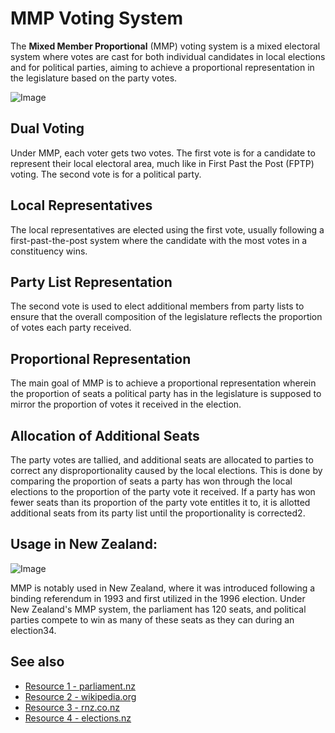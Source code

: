 # MMP Voting System

The **Mixed Member Proportional** (MMP) voting system is a mixed electoral system where votes are cast for both individual candidates in local elections and for political parties, aiming to achieve a proportional representation in the legislature based on the party votes.

![Image](https://www.parliament.nz/media/3060/2014-mmp-images.jpg)

## Dual Voting
Under MMP, each voter gets two votes. The first vote is for a candidate to represent their local electoral area, much like in First Past the Post (FPTP) voting. The second vote is for a political party.

## Local Representatives
The local representatives are elected using the first vote, usually following a first-past-the-post system where the candidate with the most votes in a constituency wins.
## Party List Representation
The second vote is used to elect additional members from party lists to ensure that the overall composition of the legislature reflects the proportion of votes each party received.
## Proportional Representation 
The main goal of MMP is to achieve a proportional representation wherein the proportion of seats a political party has in the legislature is supposed to mirror the proportion of votes it received in the election.

## Allocation of Additional Seats
The party votes are tallied, and additional seats are allocated to parties to correct any disproportionality caused by the local elections. This is done by comparing the proportion of seats a party has won through the local elections to the proportion of the party vote it received. If a party has won fewer seats than its proportion of the party vote entitles it to, it is allotted additional seats from its party list until the proportionality is corrected​2​.

## Usage in New Zealand: 

![Image](https://i.guim.co.uk/img/media/4ec0e2e77f5985d2967b31752184258371d4df55/0_165_3600_2160/master/3600.jpg?width=700&dpr=2&s=none)

MMP is notably used in New Zealand, where it was introduced following a binding referendum in 1993 and first utilized in the 1996 election. Under New Zealand's MMP system, the parliament has 120 seats, and political parties compete to win as many of these seats as they can during an election​3​​4​.

## See also
- [Resource 1 - parliament.nz](https://www.parliament.nz/en/visit-and-learn/parliament-in-election-year/what-is-the-mmp-voting-system/#:~:text=It%20is%20a%20proportional%20system%2C,is%20called%20the%20party%20vote)
- [Resource 2 - wikipedia.org](https://en.wikipedia.org/wiki/Mixed-member_proportional_representation#:~:text=Mixed,deepen%20overall%20proportional%20representation)
- [Resource 3 - rnz.co.nz](https://www.rnz.co.nz/news/political/428085/our-mmp-voting-system-explained#:~:text=MMP%20stands%20for%20Mixed%20Member,the%20next%20election%2C%20in%201996)
- [Resource 4 - elections.nz](https://elections.nz/democracy-in-nz/what-is-new-zealands-system-of-government/what-is-mmp/#:~:text=MMP%20is%20the%20voting%20system,have%20two%20votes%20under%20MMP)
